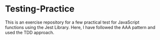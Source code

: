 # Testing-Practice

This is an exercise repository for a few practical test for JavaScript functions using the Jest Library. Here, I have followed the AAA pattern and used the TDD approach.